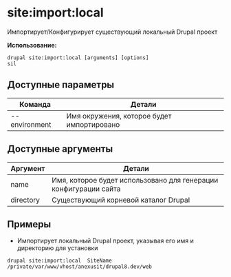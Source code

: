 # site:import:local
Импортирует/Конфигурирует существующий локальный Drupal проект

**Использование:**
```
drupal site:import:local [arguments] [options]
sil
```

## Доступные параметры
Команда | Детали
-------|-------------
--environment | Имя окружения, которое будет импортировано

## Доступные аргументы
Аргумент | Детали
---------|-------------
name | Имя, которое будет использовано для генерации конфигурации сайта
directory | Существующий корневой каталог Drupal

## Примеры
* Импортирует локальный Drupal проект, указывая его имя и директорию для установки
```
drupal site:import:local  SiteName /private/var/www/vhost/anexusit/drupal8.dev/web
```
